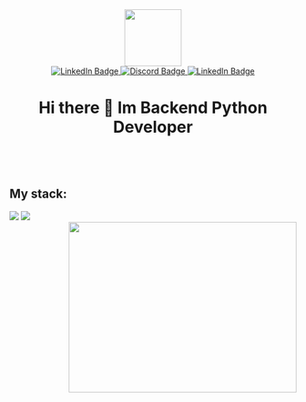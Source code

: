 
<div id="header" align="center">
  <img src="https://media.giphy.com/media/IWiAPmq1HS9QZRu8PT/giphy-downsized-large.gif" width="100"/>
</div>
  <div id="badges" align="center">
    <a href="your-linkedin-URL">
      <img src="https://img.shields.io/badge/telegram-blue?logo=telegram&logoColor=white&style=for-the-badge" alt="LinkedIn Badge"/>
    </a>
    <a href="your-youtube-URL">
      <img src="https://img.shields.io/badge/discord-magenta?logo=discord&logoColor=white&style=for-the-badge" alt="Discord Badge"/>
    </a>
    <a href="your-linkedin-URL">
      <img src="https://img.shields.io/badge/LinkedIn-blue?style=for-the-badge&logo=linkedin&logoColor=white" alt="LinkedIn Badge"/>
    </a>
  </div>
  <h1 align="center">Hi there 👋 Im Backend Python Developer</h1>
<div id="body">
  <div align="left" style="padding-top: 40px">
    <h2>My stack:</h2>
    <img src="https://img.shields.io/badge/python-blue?style=for-the-badge&logo=python&logoColor=white">
    <img src="https://img.shields.io/badge/django-green?style=for-the-badge&logo=django&logoColor=white">
  </div>
  <div align="right">
    <img src="https://media.giphy.com/media/SWoSkN6DxTszqIKEqv/giphy.gif" width="400" height="300"/>
  </div>
</div>


